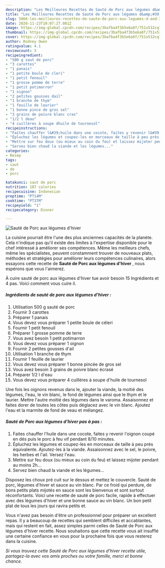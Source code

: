 ```yaml
---
description: "Les Meilleures Recettes de Sauté de Porc aux légumes d&amp;#39;hiver"
title: "Les Meilleures Recettes de Sauté de Porc aux légumes d&amp;#39;hiver"
slug: 5866-les-meilleures-recettes-de-saute-de-porc-aux-legumes-d-and-39-hiver
date: 2020-11-23T10:07:27.081Z
image: https://img-global.cpcdn.com/recipes/3bafba4f3b5e6a8f/751x532cq70/saute-de-porc-aux-legumes-dhiver-photo-principale-de-la-recette.jpg
thumbnail: https://img-global.cpcdn.com/recipes/3bafba4f3b5e6a8f/751x532cq70/saute-de-porc-aux-legumes-dhiver-photo-principale-de-la-recette.jpg
cover: https://img-global.cpcdn.com/recipes/3bafba4f3b5e6a8f/751x532cq70/saute-de-porc-aux-legumes-dhiver-photo-principale-de-la-recette.jpg
author: Rodney Owen
ratingvalue: 4.1
reviewcount: 3
recipeingredient:
- "500 g saut de porc"
- "3 carottes"
- "1 panais"
- "1 petite boule de cleri"
- "1 petit fenouil"
- "1 grosse pomme de terre"
- "1 petit potimarron"
- "1 oignon"
- "2 petites gousses dail"
- "1 branche de thym"
- "1 feuille de laurier"
- "1 bonne pince de gros sel"
- "3 grains de poivre blanc cras"
- "1/2 l deau"
- "4 cuillères à soupe dhuile de tournesol"
recipeinstructions:
- "Faites chauffer l&#39;huile dans une cocote, faites y revenir l&#39;oignon coupé en dés puis le porc à feu vif pendant 8/10 minutes."
- "Épluchez les légumes et coupez-les en morceaux de taille à peu près équivalente. Ajoutez-les à la viande. Assaisonnez avec le sel, le poivre, les herbes et l&#39;ail. Versez l&#39;eau."
- "Mettre sur feu doux (ou mieux au coin du feu) et laissez mijoter pendant au moins 2h..."
- "Servez bien chaud la viande et les légumes..."
categories:
- Resep
tags:
- saut
- de
- porc

katakunci: saut de porc 
nutrition: 187 calories
recipecuisine: Indonesian
preptime: "PT14M"
cooktime: "PT37M"
recipeyield: "1"
recipecategory: Dinner

---
```



![Sauté de Porc aux légumes d&#39;hiver](https://img-global.cpcdn.com/recipes/3bafba4f3b5e6a8f/751x532cq70/saute-de-porc-aux-legumes-dhiver-photo-principale-de-la-recette.jpg)

La cuisine pourrait être l'une des plus anciennes capacités de la planète. Cela n'indique pas qu'il existe des limites à l'expertise disponible pour le chef intéressé à améliorer ses compétences. Même les meilleurs chefs, même les spécialistes, peuvent constamment trouver de nouveaux plats, méthodes et stratégies pour améliorer leurs compétences culinaires, alors essayons cette recette de <strong> Sauté de Porc aux légumes d&#39;hiver </strong>, nous espérons que vous l'aimerez.

<!--inarticleads1-->

À cuire sauté de porc aux légumes d&#39;hiver tue avoir besoin 15 Ingrédients et 4 pas. Voici comment vous cuire il.

##### Ingrédients de sauté de porc aux légumes d&#39;hiver :

1. Utilisation 500 g sauté de porc
1. Fournir 3 carottes
1. Préparer 1 panais
1. Vous devez vous préparer 1 petite boule de céleri
1. Fournir 1 petit fenouil
1. Préparer 1 grosse pomme de terre
1. Vous avez besoin 1 petit potimarron
1. Vous devez vous préparer 1 oignon
1. Fournir 2 petites gousses d&#39;ail
1. Utilisation 1 branche de thym
1. Fournir 1 feuille de laurier
1. Vous devez vous préparer 1 bonne pincée de gros sel
1. Vous avez besoin 3 grains de poivre blanc écrasé
1. Préparer 1/2 l d&#39;eau
1. Vous devez vous préparer 4 cuillères à soupe d&#39;huile de tournesol


Une fois les oignons revenus dans le, ajouter la viande, la moitié des légumes, l&#39;eau, le vin blanc, le fond de légumes ainsi que le thym et le laurier. Mettre l&#39;autre moitié des légumes dans le varoma. Assaisonnez et faites dorer de toutes les côtes puis déglacez avec le vin blanc. Ajoutez l&#39;eau et la marmite de fond de veau et mélangez. 

<!--inarticleads2-->

##### Sauté de Porc aux légumes d&#39;hiver pas à pas :

1. Faites chauffer l&#39;huile dans une cocote, faites y revenir l&#39;oignon coupé en dés puis le porc à feu vif pendant 8/10 minutes.
1. Épluchez les légumes et coupez-les en morceaux de taille à peu près équivalente. Ajoutez-les à la viande. Assaisonnez avec le sel, le poivre, les herbes et l&#39;ail. Versez l&#39;eau.
1. Mettre sur feu doux (ou mieux au coin du feu) et laissez mijoter pendant au moins 2h...
1. Servez bien chaud la viande et les légumes...


Disposez les choux pré cuit sur le dessus et mettez le couvercle. Sauté de porc, légumes d&#39;hiver et sauce au vin blanc. Par ce froid qui perdure, de bons petits plats mijotés en sauce sont les bienvenus et sont surtout réconfortants. Voici une recette de sauté de porc facile, rapide à effectuer avec des légumes d&#39;hiver et une bonne sauce au vin blanc. Un bon petit plat de tous les jours qui ravira petits et. 

<!--inarticleads1-->

<p>
Vous n'avez pas besoin d'être un professionnel pour préparer un excellent repas. Il y a beaucoup de recettes qui semblent difficiles et accablantes, mais qui restent en fait, assez simples parmi celles de Sauté de Porc aux légumes d&#39;hiver recette. Nous souhaitons que cette recette vous ait insufflé une certaine confiance en vous pour la prochaine fois que vous resterez dans la cuisine.
</p>

<p>
<i>Si vous trouvez cette Sauté de Porc aux légumes d&#39;hiver recette utile, partagez-la avec vos amis proches ou votre famille, merci et bonne chance.</i>
</p>
